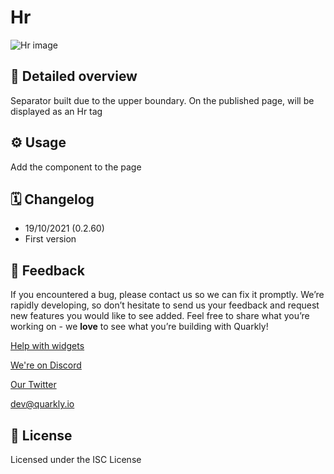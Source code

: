 # Hr

![Hr image](https://github.com/quarkly/widgets-help/raw/main/images/Hr.png)

## 📖 Detailed overview

Separator built due to the upper boundary.
On the published page, will be displayed as an Hr tag

## ⚙️ Usage

Add the component to the page

## 🗓 Changelog

- 19/10/2021 (0.2.60)
- First version

## 📮 Feedback

If you encountered a bug, please contact us so we can fix it promptly. We’re rapidly developing, so don’t hesitate to send us your feedback and request new features you would like to see added. Feel free to share what you’re working on - we **love** to see what you’re building with Quarkly!

[Help with widgets](https://community.quarkly.io/c/requests/11)

[We're on Discord](https://discord.gg/SuF9vCMJGW)

[Our Twitter](https://twitter.com/quarklyapp)

[dev@quarkly.io](mailto:dev@quarkly.io)

## 📝 License

Licensed under the ISC License
